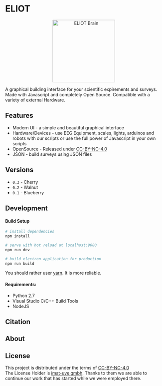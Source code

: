 # ELIOT

<p align="center"><img src="/src/renderer/assets/eliot.png" alt="ELIOT Brain" width="200"/></p>

A graphical building interface for your scientific expirements and surveys. Made with Javascript and completely Open Source.
Compatible with a variety of external Hardware.

Features
---
- Modern UI - a simple and beautiful graphical interface
- Hardware/Devices - use EEG Equipment, scales, lights, arduinos and robots with our scripts or use the full power of Javascript in your own scripts
- OpenSource - Released under [CC-BY-NC-4.0](https://creativecommons.org/licenses/by-nc/4.0/legalcode.de)
- JSON - build surveys using JSON files <!-- or the Survey Builder - to be implemented-->
<!-- - Conditions/Loops -  
- HTML - dont like the default theme? Change pages to your liking - to be implemented
- Stimuli - use a variety of stimuli. Including ... -->


Versions
---
 - ``` 0.3 ``` - Cherry 
 - ``` 0.2 ``` - Walnut 
 - ``` 0.1 ``` - Blueberry 


Development
---
#### Build Setup

``` bash
# install dependencies
npm install

# serve with hot reload at localhost:9080
npm run dev

# build electron application for production
npm run build

```

You should rather user [yarn](https://yarnpkg.com/). It is more reliable.

#### Requirements:
- Python 2.7
- Visual Studio C/C++ Build Tools
- NodeJS

Citation
---

About
---


License
---
This project is distributed under the terms of [CC-BY-NC-4.0](https://creativecommons.org/licenses/by-nc/4.0/legalcode.de) <br>
The License Holder is [imat-uve gmbh](https://imat-uve.de). Thanks to them we are able to continue our work that has started while we were employed there.
